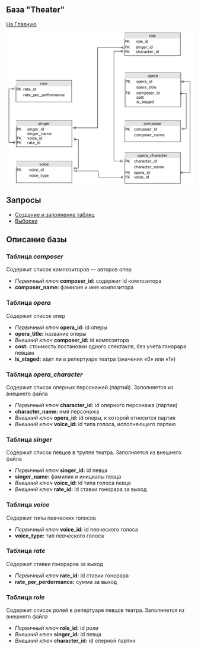 ## База "Theater"
[На Главную](../../README.md)

![diagram](Theater.drawio.svg)<br>
## Запросы
*   [Создание и заполнение таблиц](create.md)
*   [Выборки](select.md)

##   Описание базы
### Таблица *composer*<br>
Содержит список композиторов — авторов опер<br>
*   *Первичный ключ* **composer_id:** содержит id композитора
*   **composer_name:** фамилия и имя композитора

### Таблица *opera*<br>
Содержит список опер<br>
*   *Первичный ключ* **opera_id:** id оперы
*   **opera_title:** название оперы
*   *Внешний ключ* **composer_id:** id композитора
*   **cost:** стоимость постановки одного спектакля, без учета гонорара певцам
*   **is_staged:** идет ли в репертуаре театра (значения «0» или «1»)

### Таблица *opera_character*<br>
Содержит список оперных персонажей (партий). Заполняется из внешнего файла
*   *Первичный ключ* **character_id:** id оперного персонажа (партии)
*   **character_name:** имя персонажа
*   *Внешний ключ* **opera_id:** id оперы, к которой относится партия
*   *Внешний ключ* **voice_id:** id типа голоса, исполняющего партию

### Таблица *singer*<br>
Содержит список певцов в труппе театра. Заполняется из внешнего файла
*   *Первичный ключ* **singer_id:** id певца
*   **singer_name:** фамилия и инициалы певца
*   *Внешний ключ* **voice_id:** id типа голоса певца
*   *Внешний ключ* **rate_id:** id ставки гонорара за выход

### Таблица *voice*<br>
Содержит типы певческих голосов
*   *Первичный ключ* **voice_id:** id певческого голоса
*   **voice_type:** тип певческого голоса

### Таблица *rate*<br>
Содержит ставки гонораров за выход
*   *Первичный ключ* **rate_id:** id ставки гонорара
*   **rate_per_perdormance:** сумма за выход

### Таблица *role*<br>
Содержит список ролей в репертуаре певцов театра. Заполняется из внешнего файла
*   *Первичный ключ* **role_id:** id роли
*   *Внешний ключ* **singer_id:** id певца
*   *Внешний ключ* **character_id:** id оперной партии 

